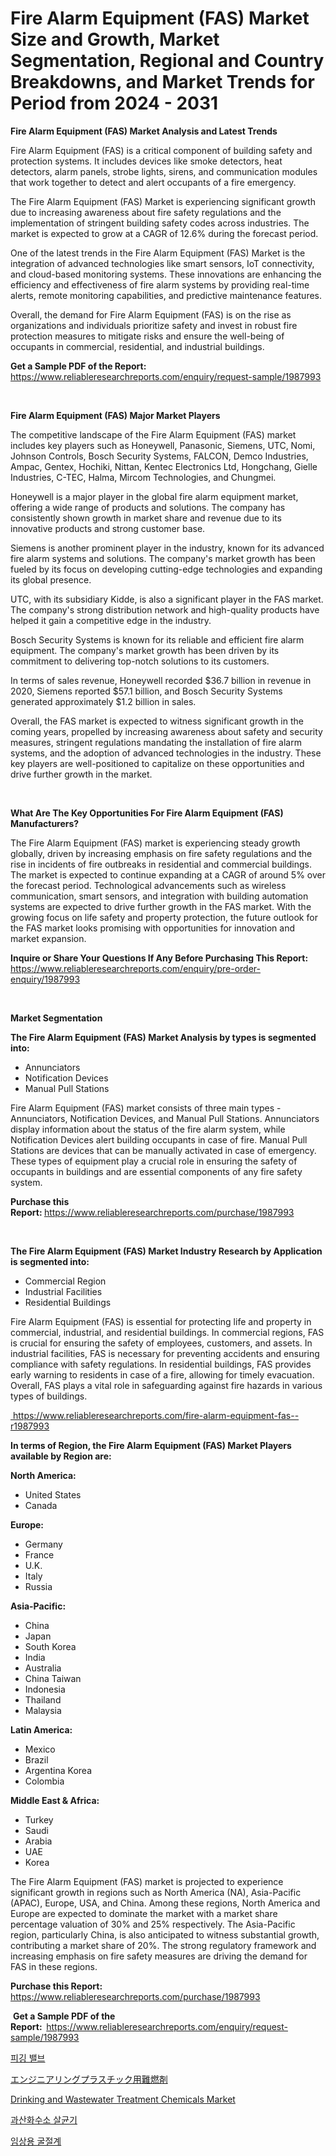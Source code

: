 <p><h1>Fire Alarm Equipment (FAS) Market Size and Growth, Market Segmentation, Regional and Country Breakdowns, and Market Trends for Period from 2024 -  2031</h1></p><p><strong>Fire Alarm Equipment (FAS) Market Analysis and Latest Trends</strong></p>
<p><p>Fire Alarm Equipment (FAS) is a critical component of building safety and protection systems. It includes devices like smoke detectors, heat detectors, alarm panels, strobe lights, sirens, and communication modules that work together to detect and alert occupants of a fire emergency.</p><p>The Fire Alarm Equipment (FAS) Market is experiencing significant growth due to increasing awareness about fire safety regulations and the implementation of stringent building safety codes across industries. The market is expected to grow at a CAGR of 12.6% during the forecast period.</p><p>One of the latest trends in the Fire Alarm Equipment (FAS) Market is the integration of advanced technologies like smart sensors, IoT connectivity, and cloud-based monitoring systems. These innovations are enhancing the efficiency and effectiveness of fire alarm systems by providing real-time alerts, remote monitoring capabilities, and predictive maintenance features.</p><p>Overall, the demand for Fire Alarm Equipment (FAS) is on the rise as organizations and individuals prioritize safety and invest in robust fire protection measures to mitigate risks and ensure the well-being of occupants in commercial, residential, and industrial buildings.</p></p>
<p><strong>Get a Sample PDF of the Report:&nbsp;</strong> <a href="https://www.reliableresearchreports.com/enquiry/request-sample/1987993">https://www.reliableresearchreports.com/enquiry/request-sample/1987993</a></p>
<p>&nbsp;</p>
<p><strong>Fire Alarm Equipment (FAS) Major Market Players</strong></p>
<p><p>The competitive landscape of the Fire Alarm Equipment (FAS) market includes key players such as Honeywell, Panasonic, Siemens, UTC, Nomi, Johnson Controls, Bosch Security Systems, FALCON, Demco Industries, Ampac, Gentex, Hochiki, Nittan, Kentec Electronics Ltd, Hongchang, Gielle Industries, C-TEC, Halma, Mircom Technologies, and Chungmei.</p><p>Honeywell is a major player in the global fire alarm equipment market, offering a wide range of products and solutions. The company has consistently shown growth in market share and revenue due to its innovative products and strong customer base.</p><p>Siemens is another prominent player in the industry, known for its advanced fire alarm systems and solutions. The company's market growth has been fueled by its focus on developing cutting-edge technologies and expanding its global presence.</p><p>UTC, with its subsidiary Kidde, is also a significant player in the FAS market. The company's strong distribution network and high-quality products have helped it gain a competitive edge in the industry.</p><p>Bosch Security Systems is known for its reliable and efficient fire alarm equipment. The company's market growth has been driven by its commitment to delivering top-notch solutions to its customers.</p><p>In terms of sales revenue, Honeywell recorded $36.7 billion in revenue in 2020, Siemens reported $57.1 billion, and Bosch Security Systems generated approximately $1.2 billion in sales.</p><p>Overall, the FAS market is expected to witness significant growth in the coming years, propelled by increasing awareness about safety and security measures, stringent regulations mandating the installation of fire alarm systems, and the adoption of advanced technologies in the industry. These key players are well-positioned to capitalize on these opportunities and drive further growth in the market.</p></p>
<p>&nbsp;</p>
<p><strong>What Are The Key Opportunities For Fire Alarm Equipment (FAS) Manufacturers?</strong></p>
<p><p>The Fire Alarm Equipment (FAS) market is experiencing steady growth globally, driven by increasing emphasis on fire safety regulations and the rise in incidents of fire outbreaks in residential and commercial buildings. The market is expected to continue expanding at a CAGR of around 5% over the forecast period. Technological advancements such as wireless communication, smart sensors, and integration with building automation systems are expected to drive further growth in the FAS market. With the growing focus on life safety and property protection, the future outlook for the FAS market looks promising with opportunities for innovation and market expansion.</p></p>
<p><strong>Inquire or Share Your Questions If Any Before Purchasing This Report:</strong> <a href="https://www.reliableresearchreports.com/enquiry/pre-order-enquiry/1987993">https://www.reliableresearchreports.com/enquiry/pre-order-enquiry/1987993</a></p>
<p>&nbsp;</p>
<p><strong>Market Segmentation</strong></p>
<p><strong>The Fire Alarm Equipment (FAS) Market Analysis by types is segmented into:</strong></p>
<p><ul><li>Annunciators</li><li>Notification Devices</li><li>Manual Pull Stations</li></ul></p>
<p><p>Fire Alarm Equipment (FAS) market consists of three main types - Annunciators, Notification Devices, and Manual Pull Stations. Annunciators display information about the status of the fire alarm system, while Notification Devices alert building occupants in case of fire. Manual Pull Stations are devices that can be manually activated in case of emergency. These types of equipment play a crucial role in ensuring the safety of occupants in buildings and are essential components of any fire safety system.</p></p>
<p><strong>Purchase this Report:&nbsp;</strong><a href="https://www.reliableresearchreports.com/purchase/1987993">https://www.reliableresearchreports.com/purchase/1987993</a></p>
<p>&nbsp;</p>
<p><strong>The Fire Alarm Equipment (FAS) Market Industry Research by Application is segmented into:</strong></p>
<p><ul><li>Commercial Region</li><li>Industrial Facilities</li><li>Residential Buildings</li></ul></p>
<p><p>Fire Alarm Equipment (FAS) is essential for protecting life and property in commercial, industrial, and residential buildings. In commercial regions, FAS is crucial for ensuring the safety of employees, customers, and assets. In industrial facilities, FAS is necessary for preventing accidents and ensuring compliance with safety regulations. In residential buildings, FAS provides early warning to residents in case of a fire, allowing for timely evacuation. Overall, FAS plays a vital role in safeguarding against fire hazards in various types of buildings.</p></p>
<p><a href="https://www.reliableresearchreports.com/fire-alarm-equipment-fas--r1987993">&nbsp;https://www.reliableresearchreports.com/fire-alarm-equipment-fas--r1987993</a></p>
<p><strong>In terms of Region, the Fire Alarm Equipment (FAS) Market Players available by Region are:</strong></p>
<p>
    <p> <strong> North America: </strong>
        <ul>
            <li>United States</li>
            <li>Canada</li>
        </ul>
        </p> 
    <p> <strong> Europe: </strong>
        <ul>
            <li>Germany</li>
            <li>France</li>
            <li>U.K.</li>
            <li>Italy</li>
            <li>Russia</li>
        </ul>
        </p> 
    <p> <strong> Asia-Pacific: </strong>
        <ul>
            <li>China</li>
            <li>Japan</li>
            <li>South Korea</li>
            <li>India</li>
            <li>Australia</li>
            <li>China Taiwan</li>
            <li>Indonesia</li>
            <li>Thailand</li>
            <li>Malaysia</li>
        </ul>
        </p> 
    <p> <strong> Latin America: </strong>
        <ul>
            <li>Mexico</li>
            <li>Brazil</li>
            <li>Argentina Korea</li>
            <li>Colombia</li>
        </ul>
        </p> 
    <p> <strong> Middle East & Africa: </strong>
        <ul>
            <li>Turkey</li>
            <li>Saudi</li>
            <li>Arabia</li>
            <li>UAE</li>
            <li>Korea</li>
        </ul>
    </p>
    </p>
<p><p>The Fire Alarm Equipment (FAS) market is projected to experience significant growth in regions such as North America (NA), Asia-Pacific (APAC), Europe, USA, and China. Among these regions, North America and Europe are expected to dominate the market with a market share percentage valuation of 30% and 25% respectively. The Asia-Pacific region, particularly China, is also anticipated to witness substantial growth, contributing a market share of 20%. The strong regulatory framework and increasing emphasis on fire safety measures are driving the demand for FAS in these regions.</p></p>
<p><strong>Purchase this Report: </strong><a href="https://www.reliableresearchreports.com/purchase/1987993">https://www.reliableresearchreports.com/purchase/1987993</a></p>
<p>&nbsp;<strong>Get a Sample PDF of the Report:&nbsp;&nbsp;</strong><a href="https://www.reliableresearchreports.com/enquiry/request-sample/1987993">https://www.reliableresearchreports.com/enquiry/request-sample/1987993</a></p>
<p><strong></strong></p>
<p><p><a href="https://medium.com/@bruceabernathy2022/%EB%8F%BC%EC%A7%80-%EB%B0%B8%EB%B8%8C-%EC%8B%9C%EC%9E%A5-%EC%8B%9C%EC%9E%A5-%EC%A0%90%EC%9C%A0%EC%9C%A8-%EC%8B%9C%EC%9E%A5-%EB%8F%99%ED%96%A5-%EB%B0%8F-%EB%AF%B8%EB%9E%98-%EC%84%B1%EC%9E%A5-%ED%83%90%EC%83%89-52be4b8204e1">피깅 밸브</a></p><p><a href="https://medium.com/@alexandramiranda455/%E5%B7%A5%E5%AD%A6%E3%83%97%E3%83%A9%E3%82%B9%E3%83%81%E3%83%83%E3%82%AF%E7%94%A8%E3%81%AE%E9%98%B2%E7%82%8E%E5%89%A4%E3%81%AE%E8%A7%A3%E8%AA%AD-%E5%B8%82%E5%A0%B4%E3%82%B7%E3%82%A7%E3%82%A2-%E3%83%88%E3%83%AC%E3%83%B3%E3%83%89-%E6%88%90%E9%95%B7%E3%83%91%E3%82%BF%E3%83%BC%E3%83%B3-1537f50d386b">エンジニアリングプラスチック用難燃剤</a></p><p><a href="https://github.com/RoccoManning/Market-Research-Report-List-4/blob/main/drinking-and-wastewater-treatment-chemicals-market.md">Drinking and Wastewater Treatment Chemicals Market</a></p><p><a href="https://github.com/lzrvbyqzftro57/Market-Research-Report-List-1/blob/main/281835141515.md">과산화수소 살균기</a></p><p><a href="https://medium.com/@kylearson6756sfvf/2024%EB%85%84%EB%B6%80%ED%84%B0-2031%EB%85%84%EA%B9%8C%EC%A7%80%EC%9D%98-%EA%B8%B0%EA%B0%84%EC%97%90-%EB%8C%80%ED%95%9C-%EC%9E%84%EC%83%81-%EA%B5%B4%EC%A0%88%EA%B3%84-%EC%8B%9C%EC%9E%A5-%EB%B6%84%EC%84%9D%EA%B3%BC-%EA%B7%9C%EB%AA%A8-%EC%98%88%EC%B8%A1-6bb33d62a86f">임상용 굴절계</a></p></p>